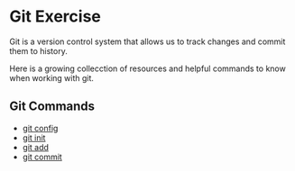 # Git Exercise

Git is a version control system that allows us to track changes and commit them to history.

Here is a growing collecction of resources and helpful commands to know when working with git.

## Git Commands
- [git config](./Commands/Config.md)
- [git init](./Commands/Init.md)
- [git add](./Commands/Add.md)
- [git commit](./Commands/Commit.md)



